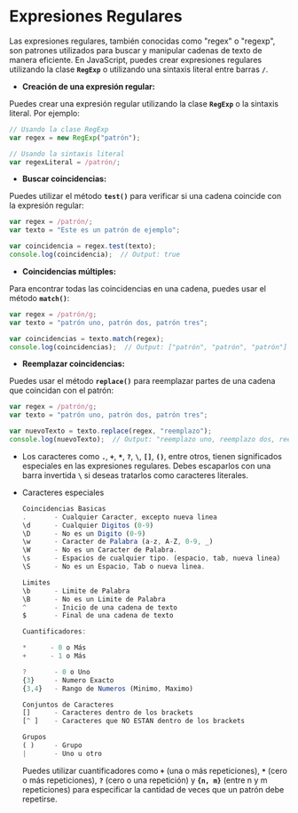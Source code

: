 # Expresiones Regulares

Las expresiones regulares, también conocidas como "regex" o "regexp", son patrones utilizados para buscar y manipular cadenas de texto de manera eficiente. En JavaScript, puedes crear expresiones regulares utilizando la clase **`RegExp`** o utilizando una sintaxis literal entre barras **`/`**.

- **Creación de una expresión regular:**

Puedes crear una expresión regular utilizando la clase **`RegExp`** o la sintaxis literal. Por ejemplo:

```jsx
// Usando la clase RegExp
var regex = new RegExp("patrón");

// Usando la sintaxis literal
var regexLiteral = /patrón/;
```

- **Buscar coincidencias:**

Puedes utilizar el método **`test()`** para verificar si una cadena coincide con la expresión regular:

```jsx
var regex = /patrón/;
var texto = "Este es un patrón de ejemplo";

var coincidencia = regex.test(texto);
console.log(coincidencia);  // Output: true
```

- **Coincidencias múltiples:**

Para encontrar todas las coincidencias en una cadena, puedes usar el método **`match()`**:

```jsx
var regex = /patrón/g;
var texto = "patrón uno, patrón dos, patrón tres";

var coincidencias = texto.match(regex);
console.log(coincidencias);  // Output: ["patrón", "patrón", "patrón"]
```

- **Reemplazar coincidencias:**

Puedes usar el método **`replace()`** para reemplazar partes de una cadena que coincidan con el patrón:

```jsx
var regex = /patrón/g;
var texto = "patrón uno, patrón dos, patrón tres";

var nuevoTexto = texto.replace(regex, "reemplazo");
console.log(nuevoTexto);  // Output: "reemplazo uno, reemplazo dos, reemplazo tres"
```

- Los caracteres como **`.`**, **`+`**, **`*`**, **`?`**, **`\`**, **`[]`**, **`()`**, entre otros, tienen significados especiales en las expresiones regulares. Debes escaparlos con una barra invertida **`\`** si deseas tratarlos como caracteres literales.
- Caracteres especiales
    
    ```jsx
    Coincidencias Basicas
    .       - Cualquier Caracter, excepto nueva linea
    \d      - Cualquier Digitos (0-9)
    \D      - No es un Digito (0-9)
    \w      - Caracter de Palabra (a-z, A-Z, 0-9, _)
    \W      - No es un Caracter de Palabra.
    \s      - Espacios de cualquier tipo. (espacio, tab, nueva linea)
    \S      - No es un Espacio, Tab o nueva linea.
    
    Limites
    \b      - Limite de Palabra
    \B      - No es un Limite de Palabra
    ^       - Inicio de una cadena de texto
    $       - Final de una cadena de texto
    
    Cuantificadores:
    
    *      - 0 o Más
    +      - 1 o Más
    
    ?       - 0 o Uno
    {3}     - Numero Exacto
    {3,4}   - Rango de Numeros (Minimo, Maximo)
    
    Conjuntos de Caracteres
    []      - Caracteres dentro de los brackets
    [^ ]    - Caracteres que NO ESTAN dentro de los brackets
    
    Grupos
    ( )     - Grupo
    |       - Uno u otro
    ```
    
    Puedes utilizar cuantificadores como **`+`** (una o más repeticiones), **`*`** (cero o más repeticiones), **`?`** (cero o una repetición) y **`{n, m}`** (entre n y m repeticiones) para especificar la cantidad de veces que un patrón debe repetirse.